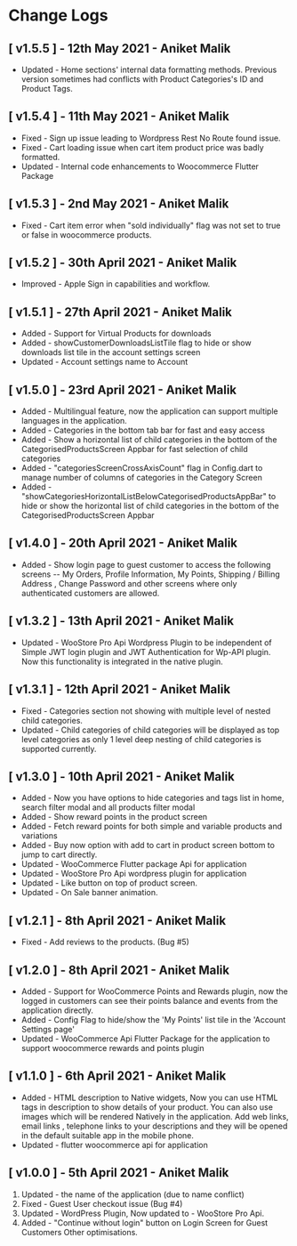 # Change Logs

## [ v1.5.5 ] - 12th May 2021 - Aniket Malik
* Updated - Home sections' internal data formatting methods. Previous version
 sometimes had conflicts with Product Categories's ID and Product Tags.

## [ v1.5.4 ] - 11th May 2021 - Aniket Malik
* Fixed - Sign up issue leading to Wordpress Rest No Route found issue.
* Fixed - Cart loading issue when cart item product price was badly formatted.
* Updated - Internal code enhancements to Woocommerce Flutter Package 

## [ v1.5.3 ] - 2nd May 2021 - Aniket Malik
* Fixed - Cart item error when "sold individually" flag was not set to true
 or false in woocommerce products.

## [ v1.5.2 ] - 30th April 2021 - Aniket Malik
* Improved - Apple Sign in capabilities and workflow.

## [ v1.5.1 ] - 27th April 2021 - Aniket Malik
* Added - Support for Virtual Products for downloads
* Added - showCustomerDownloadsListTile flag to hide or show downloads list
 tile in the account settings screen
* Updated - Account settings name to Account

## [ v1.5.0 ] - 23rd April 2021 - Aniket Malik
* Added - Multilingual feature, now the application can support
 multiple languages in the application.
* Added - Categories in the bottom tab bar for fast and easy access
* Added - Show a horizontal list of child categories in the bottom of the
 CategorisedProductsScreen Appbar for fast selection of child categories
* Added - "categoriesScreenCrossAxisCount" flag in Config.dart to manage number
 of columns of categories in the Category Screen
* Added - "showCategoriesHorizontalListBelowCategorisedProductsAppBar" to
 hide or show the horizontal list of child categories in the bottom of the
  CategorisedProductsScreen Appbar 

## [ v1.4.0 ] - 20th April 2021 - Aniket Malik
* Added - Show login page to guest customer to access the following screens
 -- My Orders, Profile Information, My Points, Shipping / Billing Address
 , Change Password and other screens where only authenticated customers are
  allowed.

## [ v1.3.2 ] - 13th April 2021 - Aniket Malik
* Updated - WooStore Pro Api Wordpress Plugin to be independent of Simple JWT
 login plugin and JWT Authentication for Wp-API plugin. Now this
  functionality is integrated in the native plugin.

## [ v1.3.1 ] - 12th April 2021 - Aniket Malik
* Fixed - Categories section not showing with multiple level of nested child
 categories.
* Updated - Child categories of child categories will be displayed as top
 level categories as only 1 level deep nesting of child categories is
  supported currently.

## [ v1.3.0 ] - 10th April 2021 - Aniket Malik
* Added - Now you have options to hide categories and tags list in
 home, search filter modal and all products filter modal
* Added - Show reward points in the product screen
* Added - Fetch reward points for both simple and variable products and
 variations
* Added - Buy now option with add to cart in product screen bottom to jump to
  cart directly.
* Updated - WooCommerce Flutter package Api for application
* Updated - WooStore Pro Api wordpress plugin for application
* Updated - Like button on top of product screen.
* Updated - On Sale banner animation.

## [ v1.2.1 ] - 8th April 2021 - Aniket Malik
* Fixed - Add reviews to the products. (Bug #5)

## [ v1.2.0 ] - 8th April 2021 - Aniket Malik
* Added - Support for WooCommerce Points and Rewards plugin, now the logged in
 customers can see their points balance and events from the application
  directly. 
* Added - Config Flag to hide/show the 'My Points' list tile in the 'Account
 Settings page'
* Updated - WooCommerce Api Flutter Package for the application to support
 woocommerce rewards and points plugin 

## [ v1.1.0 ] - 6th April 2021 - Aniket Malik
* Added - HTML description to Native widgets, Now you can use HTML tags in
 description to show details of your product. You can also use images which
  will be rendered Natively in the application. Add web links, email links
  , telephone links to your descriptions and they will be opened in the
   default suitable app in the mobile phone.  
* Updated - flutter woocommerce api for application

## [ v1.0.0 ] - 5th April 2021 - Aniket Malik
1. Updated - the name of the application (due to name conflict) 
2. Fixed - Guest User checkout issue (Bug #4)
3. Updated - WordPress Plugin, Now updated to - WooStore Pro Api.
4. Added - "Continue without login" button on Login Screen for Guest Customers
 Other optimisations.
